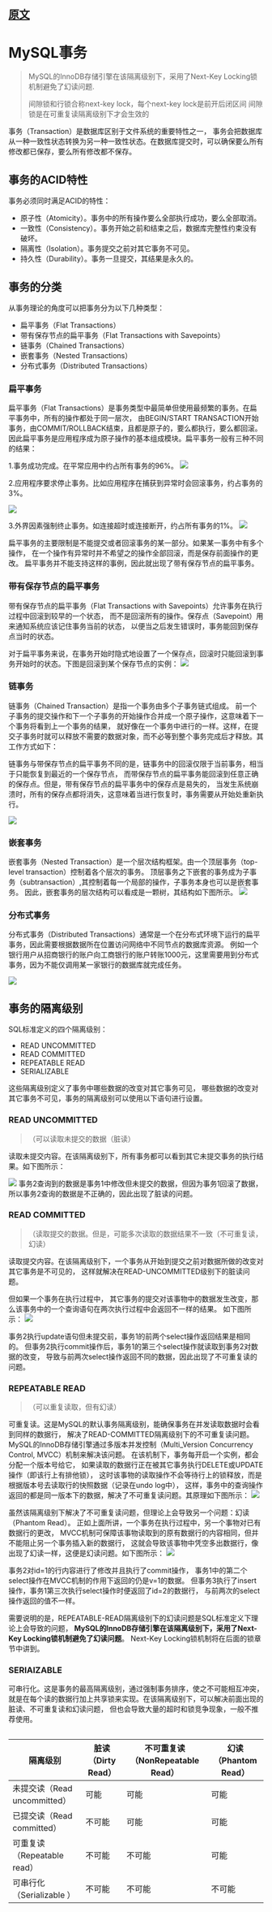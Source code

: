 
## [原文](https://blog.csdn.net/u013235478/article/details/50625602)

# MySQL事务

> MySQL的InnoDB存储引擎在该隔离级别下，采用了Next-Key Locking锁机制避免了幻读问题.
>
> 间隙锁和行锁合称next-key lock，每个next-key lock是前开后闭区间
> 间隙锁是在可重复读隔离级别下才会生效的

事务（Transaction）是数据库区别于文件系统的重要特性之一，
事务会把数据库从一种一致性状态转换为另一种一致性状态。在数据库提交时，可以确保要么所有修改都已保存，要么所有修改都不保存。

## 事务的ACID特性
事务必须同时满足ACID的特性：

- 原子性（Atomicity）。事务中的所有操作要么全部执行成功，要么全部取消。
- 一致性（Consistency）。事务开始之前和结束之后，数据库完整性约束没有破坏。
- 隔离性（Isolation）。事务提交之前对其它事务不可见。
- 持久性（Durability）。事务一旦提交，其结果是永久的。

## 事务的分类
从事务理论的角度可以把事务分为以下几种类型：

- 扁平事务（Flat Transactions）
- 带有保存节点的扁平事务（Flat Transactions with Savepoints）
- 链事务（Chained Transactions）
- 嵌套事务（Nested Transactions）
- 分布式事务（Distributed Transactions）
 
 


### 扁平事务
扁平事务（Flat Transactions）是事务类型中最简单但使用最频繁的事务。在扁平事务中，所有的操作都处于同一层次，
由BEGIN/START TRANSACTION开始事务，由COMMIT/ROLLBACK结束，且都是原子的，要么都执行，要么都回滚。
因此扁平事务是应用程序成为原子操作的基本组成模块。扁平事务一般有三种不同的结果： 

1.事务成功完成。在平常应用中约占所有事务的96%。 
![](../../images/mysql/transaction/Flat_Transactions.jpg)

2.应用程序要求停止事务。比如应用程序在捕获到异常时会回滚事务，约占事务的3%。 

![](../../images/mysql/transaction/Flat_Transactions_2.jpg)

3.外界因素强制终止事务。如连接超时或连接断开，约占所有事务的1%。 
![](../../images/mysql/transaction/Flat_Transactions_3.jpg)

扁平事务的主要限制是不能提交或者回滚事务的某一部分。如果某一事务中有多个操作，
在一个操作有异常时并不希望之的操作全部回滚，而是保存前面操作的更改。
扁平事务并不能支持这样的事例，因此就出现了带有保存节点的扁平事务。

### 带有保存节点的扁平事务
带有保存节点的扁平事务（Flat Transactions with Savepoints）允许事务在执行过程中回滚到较早的一个状态，
而不是回滚所有的操作。保存点（Savepoint）用来通知系统应该记住事务当前的状态，
以便当之后发生错误时，事务能回到保存点当时的状态。

对于扁平事务来说，在事务开始时隐式地设置了一个保存点，回滚时只能回滚到事务开始时的状态。下图是回滚到某个保存节点的实例： 
![](../../images/mysql/transaction/Flat_Transactions_with_Savepoints.jpg)

### 链事务
链事务（Chained Transaction）是指一个事务由多个子事务链式组成。
前一个子事务的提交操作和下一个子事务的开始操作合并成一个原子操作，这意味着下一个事务将看到上一个事务的结果，
就好像在一个事务中进行的一样。这样，在提交子事务时就可以释放不需要的数据对象，而不必等到整个事务完成后才释放。其工作方式如下： 
 
链事务与带保存节点的扁平事务不同的是，链事务中的回滚仅限于当前事务，相当于只能恢复到最近的一个保存节点，
而带保存节点的扁平事务能回滚到任意正确的保存点。但是，带有保存节点的扁平事务中的保存点是易失的，
当发生系统崩溃时，所有的保存点都将消失，这意味着当进行恢复时，事务需要从开始处重新执行。

![](../../images/mysql/transaction/Chained_Transaction.jpg)

### 嵌套事务
嵌套事务（Nested Transaction）是一个层次结构框架。由一个顶层事务（top-level transaction）控制着各个层次的事务。
顶层事务之下嵌套的事务成为子事务（subtransaction）,其控制着每一个局部的操作，子事务本身也可以是嵌套事务。
因此，嵌套事务的层次结构可以看成是一颗树，其结构如下图所示。 
![](../../images/mysql/transaction/Nested_Transaction.jpg)

### 分布式事务
分布式事务（Distributed Transactions）通常是一个在分布式环境下运行的扁平事务，因此需要根据数据所在位置访问网络中不同节点的数据库资源。 
例如一个银行用户从招商银行的账户向工商银行的账户转账1000元，这里需要用到分布式事务，因为不能仅调用某一家银行的数据库就完成任务。 

![](../../images/mysql/transaction/Distributed_Transactions.jpg)

## 事务的隔离级别
SQL标准定义的四个隔离级别：

- READ UNCOMMITTED
- READ COMMITTED
- REPEATABLE READ
- SERIALIZABLE

这些隔离级别定义了事务中哪些数据的改变对其它事务可见，
哪些数据的改变对其它事务不可见，事务的隔离级别可以使用以下语句进行设置。 


### READ UNCOMMITTED
> （可以读取未提交的数据（脏读）

读取未提交内容。在该隔离级别下，所有事务都可以看到其它未提交事务的执行结果。如下图所示： 
 
![](../../images/mysql/transaction/READ_UNCOMMITTED.jpg) 
事务2查询到的数据是事务1中修改但未提交的数据，但因为事务1回滚了数据，
所以事务2查询的数据是不正确的，因此出现了脏读的问题。

### READ COMMITTED
> （读取提交的数据。但是，可能多次读取的数据结果不一致（不可重复读，幻读）

读取提交内容。在该隔离级别下，一个事务从开始到提交之前对数据所做的改变对其它事务是不可见的，
这样就解决在READ-UNCOMMITTED级别下的脏读问题。

但如果一个事务在执行过程中，
其它事务的提交对该事物中的数据发生改变，那么该事务中的一个查询语句在两次执行过程中会返回不一样的结果。
如下图所示： 
![](../../images/mysql/transaction/READ_COMMITTED.jpg)
 
事务2执行update语句但未提交前，事务1的前两个select操作返回结果是相同的。
但事务2执行commit操作后，事务1的第三个select操作就读取到事务2对数据的改变，
导致与前两次select操作返回不同的数据，因此出现了不可重复读的问题。

### REPEATABLE READ
> （可以重复读取，但有幻读）

可重复读。这是MySQL的默认事务隔离级别，能确保事务在并发读取数据时会看到同样的数据行，
解决了READ-COMMITTED隔离级别下的不可重复读问题。
MySQL的InnoDB存储引擎通过多版本并发控制（Multi_Version Concurrency Control, MVCC）机制来解决该问题。
在该机制下，事务每开启一个实例，都会分配一个版本号给它，
如果读取的数据行正在被其它事务执行DELETE或UPDATE操作（即该行上有排他锁），
这时该事物的读取操作不会等待行上的锁释放，而是根据版本号去读取行的快照数据（记录在undo log中），
这样，事务中的查询操作返回的都是同一版本下的数据，解决了不可重复读问题。其原理如下图所示： 
![](../../images/mysql/transaction/REPEATABLE_READ.jpg)

虽然该隔离级别下解决了不可重复读问题，但理论上会导致另一个问题：幻读（Phantom Read）。
正如上面所讲，一个事务在执行过程中，另一个事物对已有数据行的更改，
MVCC机制可保障该事物读取到的原有数据行的内容相同，但并不能阻止另一个事务插入新的数据行，
这就会导致该事物中凭空多出数据行，像出现了幻读一样，这便是幻读问题。如下图所示： 
![](../../images/mysql/transaction/Phantom_Read.jpg)

事务2对id=1的行内容进行了修改并且执行了commit操作，
事务1中的第二个select操作在MVCC机制的作用下返回的仍是v=1的数据。
但事务3执行了insert操作，事务1第三次执行select操作时便返回了id=2的数据行，
与前两次的select操作返回的值不一样。

需要说明的是，REPEATABLE-READ隔离级别下的幻读问题是SQL标准定义下理论上会导致的问题，
**MySQL的InnoDB存储引擎在该隔离级别下，采用了Next-Key Locking锁机制避免了幻读问题**。
Next-Key Locking锁机制将在后面的锁章节中讲到。

### SERIAIZABLE
可串行化。这是事务的最高隔离级别，通过强制事务排序，使之不可能相互冲突，
就是在每个读的数据行加上共享锁来实现。在该隔离级别下，可以解决前面出现的脏读、不可重复读和幻读问题，
但也会导致大量的超时和锁竞争现象，一般不推荐使用。


## 

隔离级别         |  脏读（Dirty Read）|  不可重复读（NonRepeatable Read）  |    幻读（Phantom Read）
|---|---|---|--- 
未提交读（Read uncommitted）|  可能   |  可能  |    可能
已提交读（Read committed）  |  不可能 | 可能   |    可能
可重复读（Repeatable read） |  不可能 | 不可能  |  可能
可串行化（Serializable ）   |  不可能 | 不可能  |  不可能
